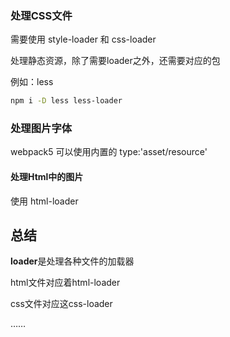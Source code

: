 ### 处理CSS文件

需要使用 style-loader 和 css-loader

处理静态资源，除了需要loader之外，还需要对应的包

例如：less

```bash
npm i -D less less-loader
```

### 处理图片字体

webpack5 可以使用内置的 type:'asset/resource' 

#### 处理Html中的图片

使用 html-loader

## 总结

**loader**是处理各种文件的加载器

html文件对应着html-loader

css文件对应这css-loader

……